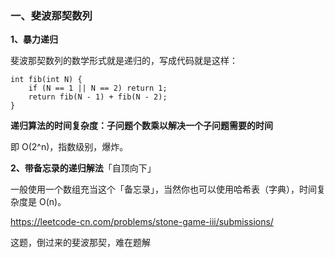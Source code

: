 ### **一、斐波那契数列**

**1、暴力递归**

斐波那契数列的数学形式就是递归的，写成代码就是这样：

```text
int fib(int N) {
    if (N == 1 || N == 2) return 1;
    return fib(N - 1) + fib(N - 2);
}
```

**递归算法的时间复杂度：子问题个数乘以解决一个子问题需要的时间**

即 O(2^n)，指数级别，爆炸。

**2、带备忘录的递归解法**「自顶向下」

一般使用一个数组充当这个「备忘录」，当然你也可以使用哈希表（字典），时间复杂度是 O(n)。

https://leetcode-cn.com/problems/stone-game-iii/submissions/

这题，倒过来的斐波那契，难在题解

